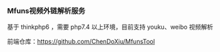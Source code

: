 <!--
 * @Author: chedoxiu
 * @Date: 2021-02-23 19:28:11
 * @LastEditTime: 2021-02-25 16:48:46
 * @LastEditors: Please set LastEditors
 * @Description: In User Settings Edit
 * @FilePath: \think\README.md
-->
### Mfuns视频外链解析服务

基于 thinkphp6 ，需要 php7.4 以上环境，目前支持 youku、weibo 视频解析

前端仓库：https://github.com/ChenDoXiu/MfunsTool
